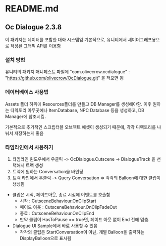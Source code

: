 # README.md

## Oc Dialogue 2.3.8

이 패키지는 데이터를 포함한 대화 시스템임
기본적으로, 유니티에서 셰이더그래프용으로 작성된 그래픽 API를 이용함

### 설치 방법
유니티의 패키지 매니페스트 파일에
"com.olivecrow.ocdialogue" : "https://github.com/olivecrow/OcDialogue.git"
을 적으면 됨


### 데이터베이스 사용법
Assets 폴더 하위에 Resources폴더를 만들고 DB Manager를 생성해야함.
이후 원하는 디렉토리 아무곳에나 ItemDatabase, NPC Database 등을 생성하고, DB Manager에 참조시킴.

기본적으로 추가적인 스크립터블 오브젝트 에셋이 생성되기 때문에, 각각 디렉토리를 나눠서 저장하는게 좋음

### 타임라인에서 사용하기
1. 타임라인 윈도우에서 우클릭 -> OcDialogue.Cutscene -> DialogueTrack 을 선택해서 트랙 생성
2. 트랙에 원하는 Conversation을 바인딩
3. 트랙 라인에서 우클릭 -> Query Conversation => 각각의 Balloon에 대한 클립이 생성됨
- 클립은 시작, 페이드아웃, 종료 시점에 이벤트를 호출함
  - 시작 : CutsceneBehaviour.OnClipStart
  - 페이드 아웃 : CutsceneBehaviour.OnClipFadeOut
  - 종료 : CutsceneBehaviour.OnClipEnd
  - 만약 클립이 HasToPause == true면, 페이드 아웃 없이 End 전에 멈춤.
- Dialogue UI Sample에서 바로 사용할 수 있음
  - 각각의 클립은 StartConversation이 아닌, 개별 Balloon을 출력하는 DisplayBalloon으로 표시됨